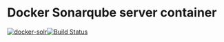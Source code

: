 # Docker Sonarqube server container

[![docker-solr](https://img.shields.io/badge/spy86-sonarqube-blue.svg)](https://cloud.docker.com/repository/docker/spy86/sonarqube)[![Build Status](https://travis-ci.org/spy86/docker-sonarqube.svg?branch=master)](https://travis-ci.org/spy86/docker-sonarqube)
